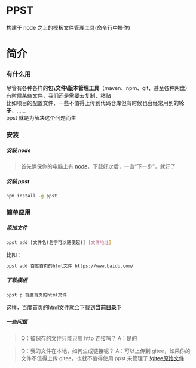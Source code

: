 # PPST
构建于 node 之上的模板文件管理工具(命令行中操作)

# 简介
### 有什么用
尽管有各种各样的**包\文件\版本管理工具**（maven、npm、git，甚至各种网盘）  
有时候某些文件，我们还是需要去复制、粘贴  
比如项目的配置文件、一些不值得上传到代码仓库但有时候也会经常用到的**轮子**、……  
ppst 就是为解决这个问题而生

### 安装
##### 安装 node
> 首先确保你的电脑上有 [node](https://nodejs.org/zh-cn/)，下载好之后，一直“下一步”，就好了

##### 安装 ppst

```bash
npm install -g ppst
```

### 简单应用
##### 添加文件
```bash
ppst add [文件名(名字可以随便起)] [文件地址]
```
比如：
```bash
ppst add 百度首页的html文件 https://www.baidu.com/
```

##### 下载模板
```bash
ppst p 百度首页的html文件
```

这样，百度首页的html文件就会下载到**当前目录**下

##### 一些问题
> Q：被保存的文件只能只用 http 连接吗？
> A：是的

> Q：我的文件在本地，如何生成链接呢？
> A：可以上传到 gitee，如果你的文件不值得上传 gitee，也就不值得使用 ppst 来管理了
[!gitee原始文件]()
